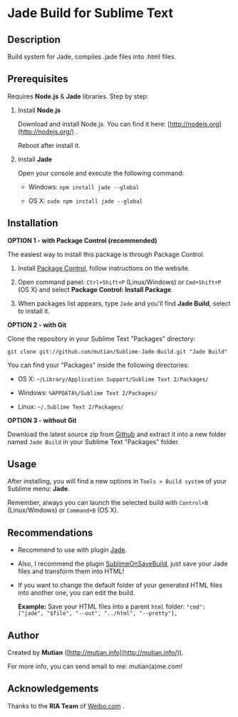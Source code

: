 Jade Build for Sublime Text
===========================


Description
-----------

Build system for Jade, compiles .jade files into .html files.


Prerequisites
-------------

Requires **Node.js** & **Jade** libraries. Step by step:

1. Install **Node.js**

	Download and install Node.js. You can find it here:
	[http://nodejs.org](http://nodejs.org/) .

	Reboot after install it.


2. Install **Jade**

	Open your console and execute the following command:

	* Windows: `npm install jade --global`

	* OS X: `sudo npm install jade --global`


Installation
------------

**OPTION 1 - with Package Control (recommended)**

The easiest way to install this package is through Package Control.

1. Install [Package Control](https://sublime.wbond.net/installation), follow instructions on the website.

2. Open command panel: `Ctrl+Shift+P` (Linux/Windows) or `Cmd+Shift+P` (OS X) and select **Package Control: Install Package**.

3. When packages list appears, type `Jade` and you'll find **Jade Build**, select to install it.


**OPTION 2 - with Git**

Clone the repository in your Sublime Text "Packages" directory:

    git clone git://github.com/mutian/Sublime-Jade-Build.git "Jade Build"

You can find your "Packages" inside the following directories:

* OS X:
    `~/Library/Application Support/Sublime Text 2/Packages/`

* Windows:
    `%APPDATA%/Sublime Text 2/Packages/`

* Linux:
    `~/.Sublime Text 2/Packages/`


**OPTION 3 - without Git**

Download the latest source zip from [Github](https://github.com/mutian/Sublime-Jade-Build) and extract it into a new folder named `Jade Build` in your Sublime Text "Packages" folder.


Usage
-----

After installing, you will find a new options in `Tools > Build system` of your  Sublime menu: **Jade**.

Remember, always you can launch the selected build with `Control+B` (Linux/Windows) or `Command+B` (OS X).



Recommendations
---------------

* Recommend to use with plugin [Jade](https://github.com/davidrios/jade-tmbundle).

* Also, I recommend the plugin [SublimeOnSaveBuild](https://github.com/alexnj/SublimeOnSaveBuild), just save your Jade files and transform them into HTML!

* If you want to change the default folder of your generated HTML files into another one, you can edit the build.

	**Example:** Save your HTML files into a parent `html` folder:
	`"cmd": ["jade", "$file", "--out", "../html", "--pretty"],`


Author
------

Created by **Mutian** ([http://mutian.info](http://mutian.info/)).

For more info, you can send email to me: mutian(a)me.com!


Acknowledgements
----------------

Thanks to the **RIA Team** of [Weibo.com](http://weibo.com/) .
